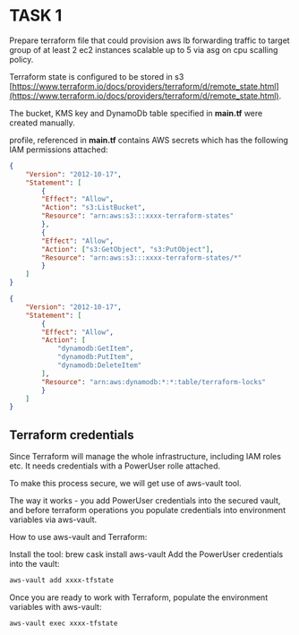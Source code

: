 # TASK 1
Prepare terraform file that could provision aws lb forwarding traffic to target group of at least 2 ec2 instances scalable up to 5 via asg on cpu scalling policy.


Terraform state is configured to be stored in s3 [https://www.terraform.io/docs/providers/terraform/d/remote_state.html](https://www.terraform.io/docs/providers/terraform/d/remote_state.html).

The bucket, KMS key and DynamoDb table specified in **main.tf** were created manually.

profile, referenced in **main.tf** contains AWS secrets which has the following IAM permissions attached:

```json
{
    "Version": "2012-10-17",
    "Statement": [
        {
        "Effect": "Allow",
        "Action": "s3:ListBucket",
        "Resource": "arn:aws:s3:::xxxx-terraform-states"
        },
        {
        "Effect": "Allow",
        "Action": ["s3:GetObject", "s3:PutObject"],
        "Resource": "arn:aws:s3:::xxxx-terraform-states/*"
        }
    ]
}
```

```json
{
    "Version": "2012-10-17",
    "Statement": [
        {
        "Effect": "Allow",
        "Action": [
            "dynamodb:GetItem",
            "dynamodb:PutItem",
            "dynamodb:DeleteItem"
        ],
        "Resource": "arn:aws:dynamodb:*:*:table/terraform-locks"
        }
    ]
}
```

## Terraform credentials
Since Terraform will manage the whole infrastructure, including IAM roles etc. It needs credentials with a PowerUser rolle attached.

To make this process secure, we will get use of aws-vault tool.

The way it works - you add PowerUser credentials into the secured vault, and before terraform operations you populate credentials into environment variables via aws-vault.

How to use aws-vault and Terraform:

Install the tool: brew cask install aws-vault
Add the PowerUser credentials into the vault:
```sh
aws-vault add xxxx-tfstate
```
Once you are ready to work with Terraform, populate the environment variables with aws-vault: 
```sh
aws-vault exec xxxx-tfstate
```
